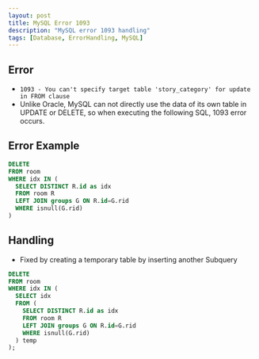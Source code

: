 ```yaml
---
layout: post
title: MySQL Error 1093
description: "MySQL error 1093 handling"
tags: [Database, ErrorHandling, MySQL]
---
```

## Error
- `1093 - You can't specify target table 'story_category' for update in FROM clause`
- Unlike Oracle, MySQL can not directly use the data of its own table in UPDATE or DELETE, so when executing the following SQL, 1093 error occurs.

## Error Example
```sql
DELETE
FROM room
WHERE idx IN (
  SELECT DISTINCT R.id as idx
  FROM room R
  LEFT JOIN groups G ON R.id=G.rid
  WHERE isnull(G.rid)
)
 ```

## Handling
- Fixed by creating a temporary table by inserting another Subquery

```sql
DELETE
FROM room
WHERE idx IN (
  SELECT idx
  FROM (
    SELECT DISTINCT R.id as idx
    FROM room R
    LEFT JOIN groups G ON R.id=G.rid
    WHERE isnull(G.rid)
  ) temp
);
 ```
 